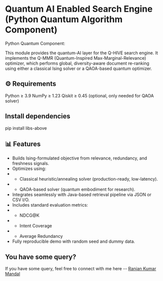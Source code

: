 # Quantum AI Enabled Search Engine (Python Quantum Algorithm Component)

Python Quantum Component:

This module provides the quantum-AI layer for the Q-HIVE search engine. It implements the Q-MMR (Quantum-Inspired Max-Marginal-Relevance) optimizer, which performs global, diversity-aware document re-ranking using either a classical Ising solver or a QAOA-based quantum optimizer.

## ⚙️ Requirements

Python ≥ 3.9
NumPy ≥ 1.23
Qiskit ≥ 0.45 (optional, only needed for QAOA solver)

## Install dependencies

pip install libs-above

## 📊 Features

- Builds Ising-formulated objective from relevance, redundancy, and freshness signals.
- Optimizes using:
- - Classical heuristic/annealing solver (production-ready, low-latency).
- - QAOA-based solver (quantum embodiment for research).
- Integrates seamlessly with Java-based retrieval pipeline via JSON or CSV I/O.
- Includes standard evaluation metrics:
- - NDCG@K
- - Intent Coverage
- - Average Redundancy
- Fully reproducible demo with random seed and dummy data.

## You have some query?

If you have some query, feel free to connect with me here -- [Ranjan Kumar Mandal](https://www.linkedin.com/in/ranjan-kumar-m-818367158/)
